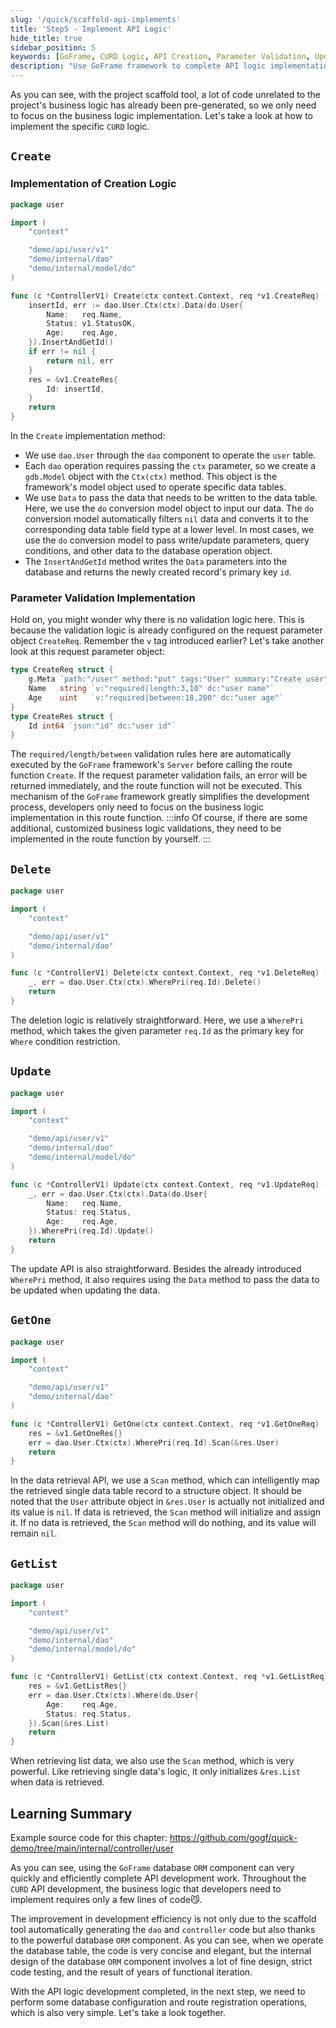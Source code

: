```yaml
---
slug: '/quick/scaffold-api-implements'
title: 'Step5 - Implement API Logic'
hide_title: true
sidebar_position: 5
keywords: [GoFrame, CURD Logic, API Creation, Parameter Validation, Update API, Delete API, Retrieve API, Database Operations, Scaffold Tool, Business Logic Implementation]
description: "Use GoFrame framework to complete API logic implementation. By using the project scaffolding, pre-generate code unrelated to project business logic and focus on business logic implementation. The specific implementation process of CURD operations, including creation, update, deletion, and retrieval of APIs, is introduced. It elaborates on parameter validation, form data insertion and update, intelligent data mapping, validation mechanism, and efficiently utilizing GoFrame framework functionalities during data operations."
---
```


As you can see, with the project scaffold tool, a lot of code unrelated to the project's business logic has already been pre-generated, so we only need to focus on the business logic implementation. Let's take a look at how to implement the specific `CURD` logic.

## `Create`

### Implementation of Creation Logic
```go title="internal/controller/user/user_v1_create.go"
package user

import (
    "context"

    "demo/api/user/v1"
    "demo/internal/dao"
    "demo/internal/model/do"
)

func (c *ControllerV1) Create(ctx context.Context, req *v1.CreateReq) (res *v1.CreateRes, err error) {
    insertId, err := dao.User.Ctx(ctx).Data(do.User{
        Name:   req.Name,
        Status: v1.StatusOK,
        Age:    req.Age,
    }).InsertAndGetId()
    if err != nil {
        return nil, err
    }
    res = &v1.CreateRes{
        Id: insertId,
    }
    return
}
```
In the `Create` implementation method:
- We use `dao.User` through the `dao` component to operate the `user` table.
- Each `dao` operation requires passing the `ctx` parameter, so we create a `gdb.Model` object with the `Ctx(ctx)` method. This object is the framework's model object used to operate specific data tables.
- We use `Data` to pass the data that needs to be written to the data table. Here, we use the `do` conversion model object to input our data. The `do` conversion model automatically filters `nil` data and converts it to the corresponding data table field type at a lower level. In most cases, we use the `do` conversion model to pass write/update parameters, query conditions, and other data to the database operation object.
- The `InsertAndGetId` method writes the `Data` parameters into the database and returns the newly created record's primary key `id`.

### Parameter Validation Implementation

Hold on, you might wonder why there is no validation logic here. This is because the validation logic is already configured on the request parameter object `CreateReq`. Remember the `v` tag introduced earlier? Let's take another look at this request parameter object:
```go title="api/user/v1/user.go"
type CreateReq struct {
    g.Meta `path:"/user" method:"put" tags:"User" summary:"Create user"`
    Name   string `v:"required|length:3,10" dc:"user name"`
    Age    uint   `v:"required|between:18,200" dc:"user age"`
}
type CreateRes struct {
    Id int64 `json:"id" dc:"user id"`
}
```
The `required/length/between` validation rules here are automatically executed by the `GoFrame` framework's `Server` before calling the route function `Create`.
If the request parameter validation fails, an error will be returned immediately, and the route function will not be executed. This mechanism of the `GoFrame` framework greatly simplifies the development process,
developers only need to focus on the business logic implementation in this route function.
:::info
Of course, if there are some additional, customized business logic validations, they need to be implemented in the route function by yourself.
:::
## `Delete`

```go title="internal/controller/user/user_v1_delete.go"
package user

import (
    "context"

    "demo/api/user/v1"
    "demo/internal/dao"
)

func (c *ControllerV1) Delete(ctx context.Context, req *v1.DeleteReq) (res *v1.DeleteRes, err error) {
    _, err = dao.User.Ctx(ctx).WherePri(req.Id).Delete()
    return
}
```
The deletion logic is relatively straightforward. Here, we use a `WherePri` method, which takes the given parameter `req.Id` as the primary key for `Where` condition restriction.

## `Update`

```go title="internal/controller/user/user_v1_update.go"
package user

import (
    "context"

    "demo/api/user/v1"
    "demo/internal/dao"
    "demo/internal/model/do"
)

func (c *ControllerV1) Update(ctx context.Context, req *v1.UpdateReq) (res *v1.UpdateRes, err error) {
    _, err = dao.User.Ctx(ctx).Data(do.User{
        Name:   req.Name,
        Status: req.Status,
        Age:    req.Age,
    }).WherePri(req.Id).Update()
    return
}
```
The update API is also straightforward. Besides the already introduced `WherePri` method, it also requires using the `Data` method to pass the data to be updated when updating the data.

## `GetOne`

```go title="internal/controller/user/user_v1_get_one.go"
package user

import (
    "context"

    "demo/api/user/v1"
    "demo/internal/dao"
)

func (c *ControllerV1) GetOne(ctx context.Context, req *v1.GetOneReq) (res *v1.GetOneRes, err error) {
    res = &v1.GetOneRes{}
    err = dao.User.Ctx(ctx).WherePri(req.Id).Scan(&res.User)
    return
}
```
In the data retrieval API, we use a `Scan` method, which can intelligently map the retrieved single data table record to a structure object. It should be noted that the `User` attribute object in `&res.User` is actually not initialized and its value is `nil`. If data is retrieved, the `Scan` method will initialize and assign it. If no data is retrieved, the `Scan` method will do nothing, and its value will remain `nil`.

## `GetList`

```go title="internal/controller/user/user_v1_get_list.go"
package user

import (
    "context"

    "demo/api/user/v1"
    "demo/internal/dao"
    "demo/internal/model/do"
)

func (c *ControllerV1) GetList(ctx context.Context, req *v1.GetListReq) (res *v1.GetListRes, err error) {
    res = &v1.GetListRes{}
    err = dao.User.Ctx(ctx).Where(do.User{
        Age:    req.Age,
        Status: req.Status,
    }).Scan(&res.List)
    return
}
```
When retrieving list data, we also use the `Scan` method, which is very powerful. Like retrieving single data's logic, it only initializes `&res.List` when data is retrieved.

## Learning Summary

Example source code for this chapter: https://github.com/gogf/quick-demo/tree/main/internal/controller/user

As you can see, using the `GoFrame` database `ORM` component can very quickly and efficiently complete API development work. Throughout the `CURD` API development, the business logic that developers need to implement requires only a few lines of code😼.

The improvement in development efficiency is not only due to the scaffold tool automatically generating the `dao` and `controller` code but also thanks to the powerful database `ORM` component. As you can see, when we operate the database table, the code is very concise and elegant, but the internal design of the database `ORM` component involves a lot of fine design, strict code testing, and the result of years of functional iteration.

With the API logic development completed, in the next step, we need to perform some database configuration and route registration operations, which is also very simple. Let's take a look together.